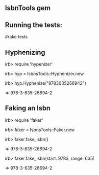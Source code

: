 IsbnTools gem
---------------------------------------------------------------------------------------------------------------------------


Running the tests:
---------------------------------------------------------------------------------------------------------------------------
#rake tests



Hyphenizing 
---------------------------------------------------------------------------------------------------------------------------
irb> require 'hypenizer'

irb> hyp = IsbnsTools::Hyphenizer.new

irb> hyp.Hyphenize("9783635266942")

=> 978-3-635-26694-2


Faking an Isbn 
---------------------------------------------------------------------------------------------------------------------------
irb> require 'faker'

irb> faker = IsbnsTools::Faker.new

irb> faker.fake_isbn()

=> 978-3-635-26694-2



irb> faker.fake_isbn(start: 9783, range: 635)

=> 978-3-635-26694-2




